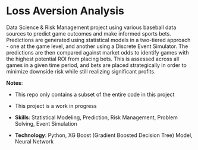 # Loss Aversion Analysis

Data Science & Risk Management project using various baseball data sources to predict game outcomes and make informed sports bets. Predictions are generated using statistical models in a two-tiered approach - one at the game level, and another using a Discrete Event Simulator. The predictions are then compared against market odds to identify games with the highest potential ROI from placing bets. This is assessed across all games in a given time period, and bets are placed strategically in order to minimize downside risk while still realizing significant profits.

**Notes**:
  - This repo only contains a subset of the entire code in this project
  - This project is a work in progress


- **Skills**: Statistical Modeling, Prediction, Risk Management, Problem Solving, Event Simulation
- **Technology**: Python, XG Boost (Gradient Boosted Decision Tree) Model, Neural Network
